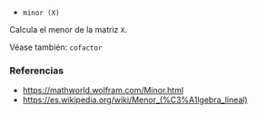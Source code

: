 * `minor (X)`

Calcula el menor de la matriz `X`.

Véase también: `cofactor`

### Referencias

* https://mathworld.wolfram.com/Minor.html
* https://es.wikipedia.org/wiki/Menor_(%C3%A1lgebra_lineal)
